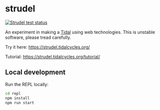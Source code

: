 # strudel

[![Strudel test status](https://github.com/tidalcycles/strudel/actions/workflows/test.yml/badge.svg)](https://github.com/tidalcycles/strudel/actions)

An experiment in making a [Tidal](https://github.com/tidalcycles/tidal/) using web technologies. This is unstable software, please tread carefully.

Try it here: https://strudel.tidalcycles.org/

Tutorial: https://strudel.tidalcycles.org/tutorial/

## Local development

Run the REPL locally:

```bash
cd repl
npm install
npm run start
```
